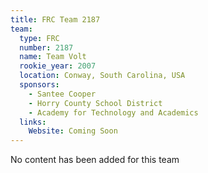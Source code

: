 ```yaml
---
title: FRC Team 2187
team:
  type: FRC
  number: 2187
  name: Team Volt
  rookie_year: 2007
  location: Conway, South Carolina, USA
  sponsors:
    - Santee Cooper
    - Horry County School District
    - Academy for Technology and Academics
  links:
    Website: Coming Soon
---
```

No content has been added for this team